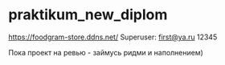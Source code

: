 # praktikum_new_diplom
https://foodgram-store.ddns.net/
Superuser:
first@ya.ru
12345

Пока проект на ревью - займусь ридми и наполнением)